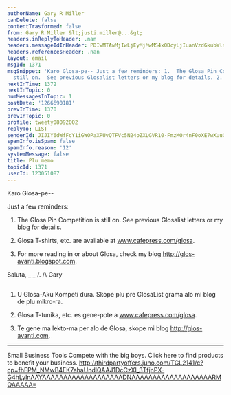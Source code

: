```yaml
---
authorName: Gary R Miller
canDelete: false
contentTrasformed: false
from: Gary R Miller &lt;justi.miller@...&gt;
headers.inReplyToHeader: .nan
headers.messageIdInHeader: PDIwMTAwMjIwLjEyMjMwMS4xODcyLjIuanVzdGkubWlsbGVyQGp1bm8uY29tPg==
headers.referencesHeader: .nan
layout: email
msgId: 1371
msgSnippet: 'Karo Glosa-pe-- Just a few reminders: 1.  The Glosa Pin Competition is
  still on.  See previous Glosalist letters or my blog for details. 2.  Glosa T-shirts,'
nextInTime: 1372
nextInTopic: 0
numMessagesInTopic: 1
postDate: '1266690181'
prevInTime: 1370
prevInTopic: 0
profile: tweety08092002
replyTo: LIST
senderId: JIJIY6dWfFcY1iGWOPaXPUvQTFVc5N24oZXLGVR10-FmzMOr4nF0oXE7wXuuG9ZzX9E3oW11vq-wBpvtN8Fuqr-AlP4nPBONcs2a6Q
spamInfo.isSpam: false
spamInfo.reason: '12'
systemMessage: false
title: Plu memo
topicId: 1371
userId: 123051087
---
```


Karo Glosa-pe--

Just a few reminders:

1.  The Glosa Pin Competition is still on.  See previous Glosalist
letters or my blog for details.

2.  Glosa T-shirts, etc. are available at www.cafepress.com/glosa.

3.  For more reading in or about Glosa, check my blog
http://glos-avanti.blogspot.com.

Saluta,
_ _
/.
/\   Gary
##

1.  U Glosa-Aku Kompeti dura.  Skope plu pre GlosaList grama alo mi blog
de plu mikro-ra.

2.  Glosa T-tunika, etc. es gene-pote a www.cafepress.com/glosa.

3.  Te gene ma lekto-ma per alo de Glosa, skope mi blog
http://glos-avanti.com.
____________________________________________________________
Small Business Tools
Compete with the big boys.  Click here to find products to benefit your business.
http://thirdpartyoffers.juno.com/TGL2141/c?cp=fhFPM_NMwB4EK7ahaUndlQAAJ1DcCzXl_3TfjnPX-G4hLylnAAYAAAAAAAAAAAAAAAAAAADNAAAAAAAAAAAAAAAAAAARMQAAAAA=

